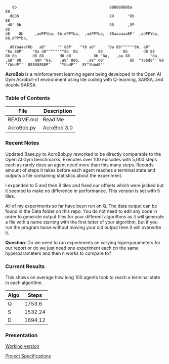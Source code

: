        db                                         88888888ba              88         
      d88b                                        88      "8b             88         
     d8' 8b                                       88      ,8P             88         
    d8    8b     ,adPPYba, 8b,dPPYba,  ,adPPYba,  88aaaaaa8P'  ,adPPYba,  88,dPPYba, 
`  d8YaaaaY8b   a8"     "" 88P'   "Y8 a8"     "8a 88""""""8b, a8"     "8a 88P'    "8a
  d8""""""""8b  8b         88         8b       d8 88       8b 8b       d8 88       d8
 d8'         8b "8a,   ,aa 88         "8a,   ,a8" 88      a8P "8a,   ,a8" 88b,   ,a8"
d8'           8b  "Ybbd8"' 88           "YbbdP"'  88888888P"    "YbbdP"'  8Y"Ybbd8"'` 
                                         

**AcroBob** is a reinforcement learning agent being developed in the Open AI Gym Acrobot-v1 environment using tile coding with Q-learning, SARSA, and double SARSA.

### Table of Contents

|File|Description|
|-------|----------|
|README.md|Read Me|
|AcroBob.py|AcroBob 3.0|

### Recent Notes
Updated Base.py to AcroBob.py reworked to be directly comparable to the Open AI Gym benchmarks. Executes over 100 episodes with 5,000 steps each as rarely does an agent need more than this many steps. Records amount of steps it takes before each agent reaches a terminal state and outputs a file containing statistics about the experiment.

I expanded to 5 and then 9 tiles and fixed our offsets which were jacked but it seemed to make no difference in performance. This version is set with 5 tiles.

All of my experiments so far have been run on Q. The data output can be found in the Data folder on this repo. You do not need to edit any code in order to generate output files for your different algorithms as it will generate a file with a name starting with the first letter of your algorithm, but if you run the program twice without moving your old output then it will overwrite it.

**Question**: Do we need to run experiments on varying hyperparameters for our report or do we just need one experiment each on the same hyperparameters and then n works to compare to?

### Current Results

This shows on average how long 100 agents took to reach a terminal state in each algorithm.

|Algo|Steps|
|----|-----|
|Q|1753.6|
|S|1532.24|
|D|1694.12|

### Presentation

[Working version](https://docs.google.com/presentation/d/10INKYFpmIKXP7GfELKWysKBvLX78ijg27G1ittbkTAM/edit#slide=id.p)

[Project Specifications](Project%20Specs.pdf)

